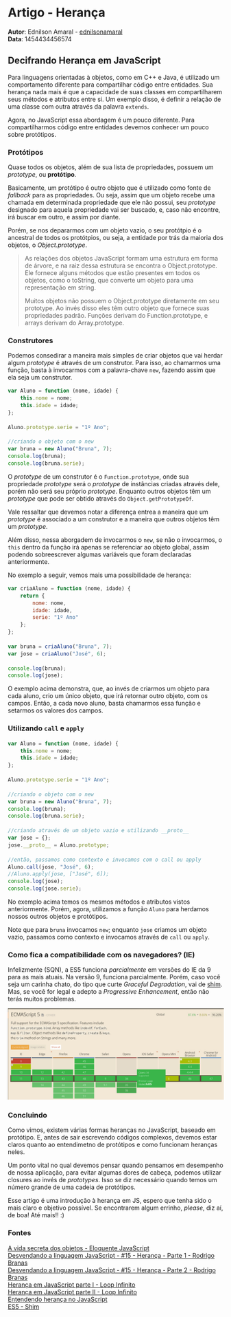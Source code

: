 # Artigo - Herança  

**Autor**: Ednilson Amaral - [ednilsonamaral](https://github.com/ednilsonamaral)  
**Data**: 1454434456574


## Decifrando Herança em JavaScript


Para linguagens orientadas à objetos, como em C++ e Java, é utilizado um comportamento diferente para compartilhar código entre entidades. Sua herança nada mais é que a capacidade de suas classes em compartilharem seus métodos e atributos entre si. Um exemplo disso, é definir a relação de uma classe com outra através da palavra `extends`.  

Agora, no JavaScript essa abordagem é um pouco diferente. Para compartilharmos código entre entidades devemos conhecer um pouco sobre protótipos.


### Protótipos  

Quase todos os objetos, além de sua lista de propriedades, possuem um *prototype*, ou **protótipo**.  

Basicamente, um protótipo é outro objeto que é utilizado como fonte de *fallback* para as propriedades. Ou seja, assim que um objeto recebe uma chamada em determinada propriedade que ele não possui, seu *prototype* designado para aquela propriedade vai ser buscado, e, caso não encontre, irá buscar em outro, e assim por diante.  

Porém, se nos depararmos com um objeto vazio, o seu protótpio é o ancestral de todos os protótpios, ou seja, a entidade por trás da maioria dos objetos, o *Object.prototype*.


> As relações dos objetos JavaScript formam uma estrutura em forma de árvore, e na raiz dessa estrutura se encontra o Object.prototype. Ele fornece alguns métodos que estão presentes em todos os objetos, como o toString, que converte um objeto para uma representação em string.  
>  
> Muitos objetos não possuem o Object.prototype diretamente em seu prototype. Ao invés disso eles têm outro objeto que fornece suas propriedades padrão. Funções derivam do Function.prototype, e arrays derivam do Array.prototype.


### Construtores  

Podemos consedirar a maneira mais simples de criar objetos que vai herdar algum *prototype* é através de um construtor. Para isso, ao chamarmos uma função, basta à invocarmos com a palavra-chave `new`, fazendo assim que ela seja um construtor.


```js  
var Aluno = function (nome, idade) {  
	this.nome = nome;  
	this.idade = idade;  
};  

Aluno.prototype.serie = "1º Ano";  

//criando o objeto com o new  
var bruna = new Aluno("Bruna", 7);  
console.log(bruna);  
console.log(bruna.serie);  
```


O *prototype* de um construtor é o `Function.prototype`, onde sua propriedade *prototype* será o *prototype* de instâncias criadas através dele, porém não será seu próprio *prototype*. Enquanto outros objetos têm um *prototype* que pode ser obtido através do `Object.getPrototypeOf`.  

Vale ressaltar que devemos notar a diferença entrea a maneira que um *prototype* é associado a um construtor e a maneira que outros objetos têm um *prototype*.  

Além disso, nessa aborgadem de invocarmos o `new`, se não o invocarmos, o `this` dentro da função irá apenas se referenciar ao objeto global, assim podendo sobreescrever algumas variáveis que foram declaradas anteriormente.


No exemplo a seguir, vemos mais uma possibilidade de herança:  

```js  
var criaAluno = function (nome, idade) {  
    return {  
        nome: nome,  
        idade: idade,  
        serie: "1º Ano"  
    };  
};  

var bruna = criaAluno("Bruna", 7);  
var jose = criaAluno("José", 6);  

console.log(bruna);  
console.log(jose);  
```  

O exemplo acima demonstra, que, ao invés de criarmos um objeto para cada aluno, crio um único objeto, que irá retornar outro objeto, com os campos. Então, a cada novo aluno, basta chamarmos essa função e setarmos os valores dos campos.


### Utilizando `call` e `apply`  

```js  
var Aluno = function (nome, idade) {  
    this.nome = nome;  
    this.idade = idade;  
};  

Aluno.prototype.serie = "1º Ano";  

//criando o objeto com o new  
var bruna = new Aluno("Bruna", 7);  
console.log(bruna);  
console.log(bruna.serie);  

//criando através de um objeto vazio e utilizando __proto__  
var jose = {};  
jose.__proto__ = Aluno.prototype;  

//então, passamos como contexto e invocamos com o call ou apply  
Aluno.call(jose, "José", 6);  
//Aluno.apply(jose, ["José", 6]);  
console.log(jose);  
console.log(jose.serie); 
```  

No exemplo acima temos os mesmos métodos e atributos vistos anteriormente. Porém, agora, utilizamos a função `Aluno` para herdamos nossos outros objetos e protótipos.

Note que para `bruna` invocamos `new`; enquanto `jose` criamos um objeto vazio, passamos como contexto e invocamos através de `call` ou `apply`.


### Como fica a compatibilidade com os navegadores? (IE)  

Infelizmente (SQN), a ES5 funciona *parcialmente* em versões do IE da 9 para as mais atuais. Na versão 9, funciona parcialmente. Porém, caso você seja um carinha chato, do tipo que curte *Graceful Degradation*, vai de [shim](https://github.com/es-shims/es5-shim). Mas, se você for legal e adepto a *Progressive Enhancement*, então não terás muitos problemas.


![Compatibilidade ECMAScript5](https://raw.githubusercontent.com/ednilsonamaral/be-mean-artigos/master/img/es5.jpg)


### Concluindo  

Como vimos, existem várias formas heranças no JavaScript, baseado em protótipo. E, antes de sair escrevendo códigos complexos, devemos estar claros quanto ao entendimetno de protótipos e como funcionam heranças neles.  

Um ponto vital no qual devemos pensar quando pensamos em desempenho de nossa aplicação, para evitar algumas dores de cabeça, podemos utilizar closures ao invés de *prototypes*. Isso se diz necessário quando temos um número grande de uma cadeia de protótipos.  

Esse artigo é uma introdução à herança em JS, espero que tenha sido o mais claro e objetivo possível. Se encontrarem algum errinho, *please*, diz aí, de boa! Até mais!! :)


### Fontes  

[A vida secreta dos objetos - Eloquente JavaScript](https://github.com/braziljs/eloquente-javascript/blob/817711f1145f331ac7a5e08c4de1fa987b886a21/chapters/06-a-vida-secreta-dos-objetos.md)  
[Desvendando a linguagem JavaScript - #15 - Herança - Parte 1 - Rodrigo Branas](https://www.youtube.com/watch?v=1Y0nSEMvTt0)  
[Desvendando a linguagem JavaScript - #15 - Herança - Parte 2 - Rodrigo Branas](https://www.youtube.com/watch?v=hDhoO86cfh8)  
[Herança em JavaScript parte I - Loop Infinito](http://loopinfinito.com.br/2012/05/04/heranca-em-javascript-parte-1/)  
[Herança em JavaScript parte II - Loop Infinito](http://loopinfinito.com.br/2013/02/05/heranca-em-javascript-parte-2/)  
[Entendendo herança no JavaScript](http://frontinbrazil.com.br/entendendo-heranca-no-javascript/)  
[ES5 - Shim](https://github.com/es-shims/es5-shim)